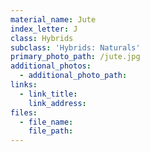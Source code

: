 ```yaml
---
material_name: Jute
index_letter: J
class: Hybrids
subclass: 'Hybrids: Naturals'
primary_photo_path: /jute.jpg
additional_photos:
  - additional_photo_path:
links:
  - link_title:
    link_address:
files:
  - file_name:
    file_path:
---
```



